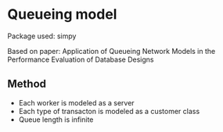 # Queueing model

Package used: simpy

Based on paper: Application of Queueing Network Models in the Performance Evaluation of Database Designs

## Method

* Each worker is modeled as a server
* Each type of transacton is modeled as a customer class
* Queue length is infinite

